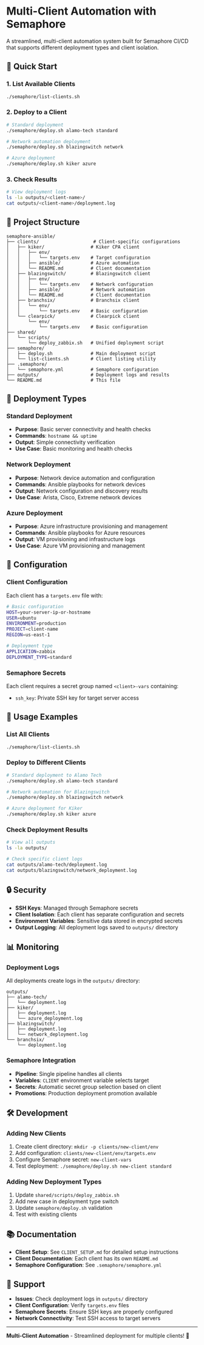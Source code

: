 # Multi-Client Automation with Semaphore

A streamlined, multi-client automation system built for Semaphore CI/CD that supports different deployment types and client isolation.

## 🚀 Quick Start

### 1. List Available Clients
```bash
./semaphore/list-clients.sh
```

### 2. Deploy to a Client
```bash
# Standard deployment
./semaphore/deploy.sh alamo-tech standard

# Network automation deployment
./semaphore/deploy.sh blazingswitch network

# Azure deployment
./semaphore/deploy.sh kiker azure
```

### 3. Check Results
```bash
# View deployment logs
ls -la outputs/<client-name>/
cat outputs/<client-name>/deployment.log
```

## 📁 Project Structure

```
semaphore-ansible/
├── clients/                    # Client-specific configurations
│   ├── kiker/                 # Kiker CPA client
│   │   ├── env/
│   │   │   └── targets.env    # Target configuration
│   │   ├── ansible/           # Azure automation
│   │   └── README.md          # Client documentation
│   ├── blazingswitch/         # Blazingswitch client
│   │   ├── env/
│   │   │   └── targets.env    # Network configuration
│   │   ├── ansible/           # Network automation
│   │   └── README.md          # Client documentation
│   ├── branchsix/             # Branchsix client
│   │   └── env/
│   │       └── targets.env    # Basic configuration
│   └── clearpick/             # Clearpick client
│       └── env/
│           └── targets.env    # Basic configuration
├── shared/
│   └── scripts/
│       └── deploy_zabbix.sh   # Unified deployment script
├── semaphore/
│   ├── deploy.sh              # Main deployment script
│   └── list-clients.sh        # Client listing utility
├── .semaphore/
│   └── semaphore.yml          # Semaphore configuration
├── outputs/                   # Deployment logs and results
└── README.md                  # This file
```

## 🎯 Deployment Types

### Standard Deployment
- **Purpose**: Basic server connectivity and health checks
- **Commands**: `hostname && uptime`
- **Output**: Simple connectivity verification
- **Use Case**: Basic monitoring and health checks

### Network Deployment
- **Purpose**: Network device automation and configuration
- **Commands**: Ansible playbooks for network devices
- **Output**: Network configuration and discovery results
- **Use Case**: Arista, Cisco, Extreme network devices

### Azure Deployment
- **Purpose**: Azure infrastructure provisioning and management
- **Commands**: Ansible playbooks for Azure resources
- **Output**: VM provisioning and infrastructure logs
- **Use Case**: Azure VM provisioning and management

## 🔧 Configuration

### Client Configuration
Each client has a `targets.env` file with:
```bash
# Basic configuration
HOST=your-server-ip-or-hostname
USER=ubuntu
ENVIRONMENT=production
PROJECT=client-name
REGION=us-east-1

# Deployment type
APPLICATION=zabbix
DEPLOYMENT_TYPE=standard
```

### Semaphore Secrets
Each client requires a secret group named `<client>-vars` containing:
- `ssh_key`: Private SSH key for target server access

## 🚀 Usage Examples

### List All Clients
```bash
./semaphore/list-clients.sh
```

### Deploy to Different Clients
```bash
# Standard deployment to Alamo Tech
./semaphore/deploy.sh alamo-tech standard

# Network automation for Blazingswitch
./semaphore/deploy.sh blazingswitch network

# Azure deployment for Kiker
./semaphore/deploy.sh kiker azure
```

### Check Deployment Results
```bash
# View all outputs
ls -la outputs/

# Check specific client logs
cat outputs/alamo-tech/deployment.log
cat outputs/blazingswitch/network_deployment.log
```

## 🔒 Security

- **SSH Keys**: Managed through Semaphore secrets
- **Client Isolation**: Each client has separate configuration and secrets
- **Environment Variables**: Sensitive data stored in encrypted secrets
- **Output Logging**: All deployment logs saved to `outputs/` directory

## 📊 Monitoring

### Deployment Logs
All deployments create logs in the `outputs/` directory:
```
outputs/
├── alamo-tech/
│   └── deployment.log
├── kiker/
│   ├── deployment.log
│   └── azure_deployment.log
├── blazingswitch/
│   ├── deployment.log
│   └── network_deployment.log
└── branchsix/
    └── deployment.log
```

### Semaphore Integration
- **Pipeline**: Single pipeline handles all clients
- **Variables**: `CLIENT` environment variable selects target
- **Secrets**: Automatic secret group selection based on client
- **Promotions**: Production deployment promotion available

## 🛠️ Development

### Adding New Clients
1. Create client directory: `mkdir -p clients/new-client/env`
2. Add configuration: `clients/new-client/env/targets.env`
3. Configure Semaphore secret: `new-client-vars`
4. Test deployment: `./semaphore/deploy.sh new-client standard`

### Adding New Deployment Types
1. Update `shared/scripts/deploy_zabbix.sh`
2. Add new case in deployment type switch
3. Update `semaphore/deploy.sh` validation
4. Test with existing clients

## 📚 Documentation

- **Client Setup**: See `CLIENT_SETUP.md` for detailed setup instructions
- **Client Documentation**: Each client has its own `README.md`
- **Semaphore Configuration**: See `.semaphore/semaphore.yml`

## 🤝 Support

- **Issues**: Check deployment logs in `outputs/` directory
- **Client Configuration**: Verify `targets.env` files
- **Semaphore Secrets**: Ensure SSH keys are properly configured
- **Network Connectivity**: Test SSH access to target servers

---

**Multi-Client Automation** - Streamlined deployment for multiple clients! 🚀

